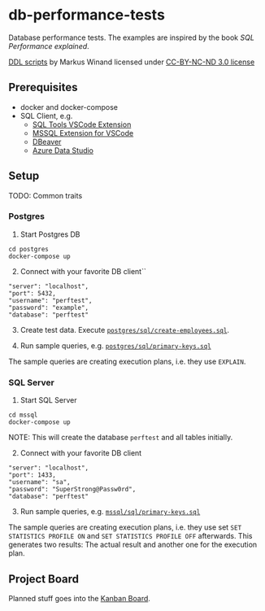 # db-performance-tests
Database performance tests. The examples are inspired by the book *SQL Performance explained*.

[DDL scripts](https://use-the-index-luke.com/sql/example-schema) by Markus Winand licensed under [CC-BY-NC-ND 3.0 license](https://creativecommons.org/licenses/by-nc-nd/3.0/) 

## Prerequisites
- docker and docker-compose
- SQL Client, e.g.
    - [SQL Tools VSCode Extension](https://marketplace.visualstudio.com/items?itemName=mtxr.sqltools)
    - [MSSQL Extension for VSCode](https://marketplace.visualstudio.com/items?itemName=ms-mssql.mssql)
    - [DBeaver](https://dbeaver.io/)
    - [Azure Data Studio](https://docs.microsoft.com/en-us/sql/azure-data-studio)

## Setup

TODO: Common traits

### Postgres

1. Start Postgres DB
```
cd postgres
docker-compose up
```
2. Connect with your favorite DB client``
```
"server": "localhost",
"port": 5432,
"username": "perftest",
"password": "example",
"database": "perftest"
```
3. Create test data. Execute [`postgres/sql/create-employees.sql`](postgres/sql/create-employees.sql).

4. Run sample queries, e.g. [`postgres/sql/primary-keys.sql`](postgres/sql/primary-keys.sql)

The sample queries are creating execution plans, i.e. they use `EXPLAIN`.

### SQL Server

1. Start SQL Server
```
cd mssql
docker-compose up
```
NOTE: This will create the database `perftest` and all tables initially.  

2. Connect with your favorite DB client
```
"server": "localhost",
"port": 1433,
"username": "sa",
"password": "SuperStrong@Passw0rd",
"database": "perftest"
```
3. Run sample queries, e.g. [`mssql/sql/primary-keys.sql`](mssql/sql/primary-keys.sql)

The sample queries are creating execution plans, i.e. they use set `SET STATISTICS PROFILE ON` and `SET STATISTICS PROFILE OFF` afterwards. This generates two results: The actual result and another one for the execution plan.

## Project Board

Planned stuff goes into the [Kanban Board](https://github.com/manedev79/db-performance-tests/projects/1).
